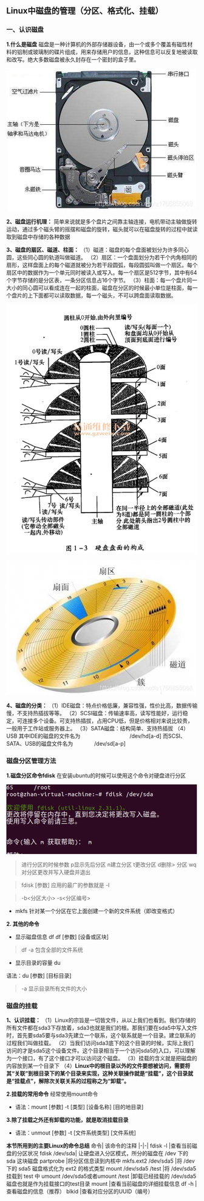 ## Linux中磁盘的管理（分区、格式化、挂载）

### 一、认识磁盘
**1.什么是磁盘**
磁盘是一种计算机的外部存储器设备，由一个或多个覆盖有磁性材料的铝制或玻璃制的碟片组成，用来存储用户的信息，这种信息可以反复地被读取和改写。绝大多数磁盘被永久封存在一个密封的盒子里。

![磁盘](picture/%E7%A3%81%E7%9B%98%E7%85%A7%E7%89%87.jpg)

**2、磁盘运行机理：**
简单来说就是多个盘片之间靠主轴连接，电机带动主轴做旋转运动，通过多个磁头臂的摇摆和磁盘的旋转，磁头就可以在磁盘旋转的过程中就读取到磁盘中存储的各种数据

**3、磁盘的扇区、磁道、柱面：**
（1）磁道：磁盘的每个盘面被划分为许多同心圆，这些同心圆的轨道叫做磁道。
（2）扇区：一个盘面划分为若干个内角相同的扇形，这样盘面上的每个磁道就被分为若干段圆弧，每段圆弧叫做一个扇区。每个扇区中的数据作为一个单元同时被读入或写入。每一个扇区是512字节，其中有64个字节存储的是分区表，一条分区信息占16个字节。
（3）柱面：每一个盘片同一大小的同心圆可以看成连在一起的柱面，磁盘在分区的时候最小单位是柱面，每一个盘片的上下面都可以读取数据，每一个磁头，不可以跨盘面读取数据。

![磁盘1](picture/%E7%A3%81%E7%9B%98%E7%85%A7%E7%89%872.jpg)

![磁盘2](picture/%E7%A3%81%E7%9B%98%E7%85%A7%E7%89%873.png)

**4、磁盘的分类：**
（1）IDE磁盘：特点价格低廉，兼容性强，性价比高，数据传输慢，不支持热插拔等等。
（2）SCSI磁盘：传输速率高，读写性能好，运行稳定，可连接多个设备。可支持热插拔，占用CPU低，但是价格相对来说比较贵，一般用于工作站或服务器上。
（3）SATA磁盘：结构简单、支持热插拔
（4）USB
其中IDE的磁盘的文件名为　　　　　　　　　 /dev/hd[a-d]
而SCSI、SATA、USB的磁盘文件名为　　　　/dev/sd[a-p]

### 磁盘分区管理方法

**1.磁盘分区命令fdisk**
在安装ubuntu的时候可以使用这个命令对硬盘进行分区

![分区管理](picture/%E5%88%86%E5%8C%BA%E7%9A%84%E6%93%8D%E4%BD%9C.png)

> 进行分区的时候参数 p显示先后分区 n建立分区 t更改分区 d删除> 分区 wq对分区更改并写入硬盘并退出

> fdisk [参数] 应用的最广的参数就是 -l

> -b<分区大小> -s<分区编号> 

* mkfs 针对某一个分区在它上面创建一个新的文件系统（即改变格式）

**2. 其他的命令**
* 显示磁盘信息 df
df [参数] [设备或区块]
> df -a 包含全部的文件系统

* 显示目录的容量 du

语法：du [参数] [目标目录]
> -a 显示目录所有文件的大小

### 磁盘的挂载
**1、认识挂载：**
（1）Linux的宗旨是一切皆文件，从以上我们也看到。我们存储的所有文件都在sda3下存放着，sda3也就是我们的根。那我们要在sda5中写入文件时，首先要sda5要与sda3先建立一个联系，这个联系就是一个目录。建立联系的过程我们叫做挂载。
（2）当我们访问sda3底下的这个目录的时候，实际上我们访问的才是sda5这个设备文件。这个目录相当于一个访问sda5的入口，可以理解为一个接口，有了这个接口才可以访问这个磁盘。
（3）挂载的含义就是把磁盘的内容放到某一个目录下
（4）**Linux中的根目录以外的文件要想被访问，需要将其“关联”到根目录下的某个目录来实现，这种关联操作就是“挂载”，这个目录就是“挂载点”，解除次关联关系的过程称之为“卸载”。**

**2.挂载的常用命令** 经常使用mount命令
* 语法：mount [参数] -t [类型] [设备名称] [目的地目录]

**3.除了挂载之外还有卸载的功能，就是取消挂载目录**
* 语法：unmout [参数] -t [文件系统类型] [文件系统]


**本节所用到的主要Linux的命令总结**
命令|	该命令的注释
|-|-|
fdisk -l	|查看当前磁盘的分区状况
fdisk /dev/sda|	让硬盘进入分区模式，所分的磁盘在 /dev 下的 sda 这块磁盘
partprobe	|将分区信息读到内核中
mkfs.ext2 /dev/sda5	|将 /dev下的 sda5 磁盘格式化为 ext2 的格式类型
mount /dev/sda5 /test	|将 /dev/sda5 挂载到 test 中
umount /dev/sda5或者umount /test	|卸载已经挂载的 /dev/sda5磁盘也就是作为挂载接口的test目录
mount	|查看当前磁盘的详细挂载信息
df -h	|查看磁盘的信息（推荐）
blkid	|查看对应分区的UUID（编号）